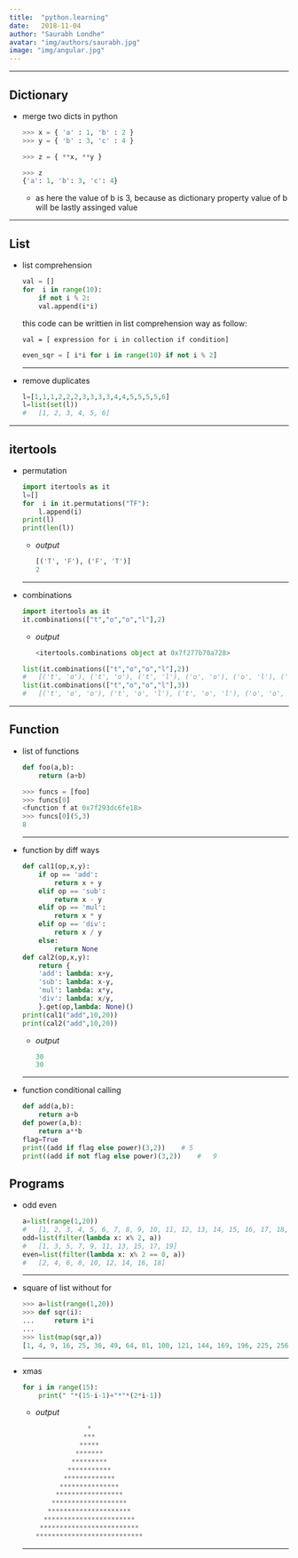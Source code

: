 ```yaml
---
title:  "python.learning"
date:   2018-11-04
author: "Saurabh Londhe"
avatar: "img/authors/saurabh.jpg"
image: "img/angular.jpg"
---
```

---
## Dictionary
-   merge two dicts in python
    ```python
    >>> x = { 'a' : 1, 'b' : 2 }
    >>> y = { 'b' : 3, 'c' : 4 }
    
    >>> z = { **x, **y }
    
    >>> z
    {'a': 1, 'b': 3, 'c': 4}
    ```
    -   as here the value of b is 3, because as dictionary property value of b will be lastly assinged value

---

## List
-   list comprehension
    ```python
    val = []
    for  i in range(10):
        if not i % 2:
        val.append(i*i)
    ```
    this code can be writtien in list comprehension way as follow:

    ```val = [ expression for i in collection if condition]```
    ```python
    even_sqr = [ i*i for i in range(10) if not i % 2]
    ```
    ---
-   remove duplicates
    ```python
    l=[1,1,1,2,2,2,3,3,3,3,4,4,5,5,5,5,6]
    l=list(set(l))
    #   [1, 2, 3, 4, 5, 6]
    ```
---

## itertools
-   permutation
    ```python
    import itertools as it
    l=[]
    for  i in it.permutations("TF"):
        l.append(i)
    print(l)
    print(len(l))
    ```
    -   *output*
        ```python
        [('T', 'F'), ('F', 'T')]
        2
        ```
    
    ---
-   combinations
    ```python
    import itertools as it
    it.combinations(["t","o","o","l"],2)
    ```
    -   *output*
        ```python
        <itertools.combinations object at 0x7f277b70a728>
        ```
    ```python
    list(it.combinations(["t","o","o","l"],2))
    #   [('t', 'o'), ('t', 'o'), ('t', 'l'), ('o', 'o'), ('o', 'l'), ('o', 'l')]
    list(it.combinations(["t","o","o","l"],3))
    #   [('t', 'o', 'o'), ('t', 'o', 'l'), ('t', 'o', 'l'), ('o', 'o', 'l')]
    ```
---

## Function
-   list of functions
    ```python
    def foo(a,b):
        return (a+b)
    ```
    ```python
    >>> funcs = [foo]
    >>> funcs[0]
    <function f at 0x7f293dc6fe18>
    >>> funcs[0](5,3)
    8
    ```

    ---

-   function by diff ways
    ```python
    def cal1(op,x,y):
        if op == 'add':
            return x + y
        elif op == 'sub':
            return x - y
        elif op == 'mul':
            return x * y
        elif op == 'div':
            return x / y
        else:
            return None
    def cal2(op,x,y):
        return {
        'add': lambda: x+y,
        'sub': lambda: x-y,
        'mul': lambda: x*y,
        'div': lambda: x/y,
        }.get(op,lambda: None)()
    print(cal1("add",10,20))
    print(cal2("add",10,20))
    ```
    - *output*
        ```python
        30
        30
        ```
    ---

-   function conditional calling
    ```python
    def add(a,b):
        return a+b
    def power(a,b):
        return a**b
    flag=True
    print((add if flag else power)(3,2))    # 5
    print((add if not flag else power)(3,2))    #   9
    ```

## Programs
-   odd even
    ```python
    a=list(range(1,20))
    #   [1, 2, 3, 4, 5, 6, 7, 8, 9, 10, 11, 12, 13, 14, 15, 16, 17, 18, 19]
    odd=list(filter(lambda x: x% 2, a))
    #   [1, 3, 5, 7, 9, 11, 13, 15, 17, 19]
    even=list(filter(lambda x: x% 2 == 0, a))
    #   [2, 4, 6, 8, 10, 12, 14, 16, 18]
    ```
    ---
-   square of list without for
    ```python
    >>> a=list(range(1,20))
    >>> def sqr(i):
    ...     return i*i
    ... 
    >>> list(map(sqr,a))
    [1, 4, 9, 16, 25, 36, 49, 64, 81, 100, 121, 144, 169, 196, 225, 256, 289, 324, 361]
    ```
    ---
-   xmas
    ```python
    for i in range(15):
        print(" "*(15-i-1)+"*"*(2*i-1))
    ```

    -   *output*
        ```python                  
                     *
                    ***
                   *****
                  *******
                 *********
                ***********
               *************
              ***************
             *****************
            *******************
           *********************
          ***********************
         *************************
        ***************************
        ```
    ---